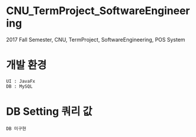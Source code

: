 # CNU_TermProject_SoftwareEngineering
2017  Fall Semester, CNU, TermProject, SoftwareEngineering, POS System

# 개발 환경

````
UI : JavaFx
DB : MySQL
````

# DB Setting 쿼리 값
````
DB 미구현

````